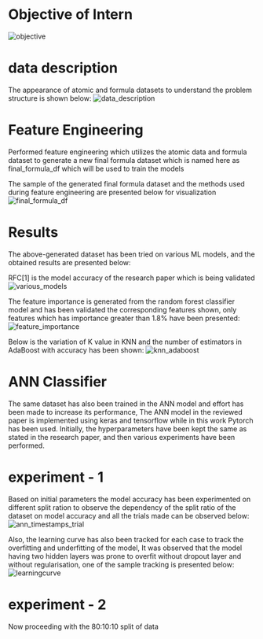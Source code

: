 # Objective of Intern

![objective](https://github.com/vs1161/Machine_Learning_Intern_IITKGP/assets/106301220/1d33e04b-f552-4169-9c58-bc7ea9619094)


# data description 

The appearance of atomic and formula datasets to understand the problem structure is shown below:
![data_description](https://github.com/vs1161/Machine_Learning_Intern_IITKGP/assets/106301220/9c7a05c9-5722-4a74-88c7-84ad9c0d09f7)

# Feature Engineering 

Performed feature engineering which utilizes the atomic data and formula dataset to generate a new final formula dataset which is named here as final_formula_df which will be used to train the models 

The sample of the generated final formula dataset and the methods used during feature engineering are presented below for visualization 
![final_formula_df](https://github.com/vs1161/Machine_Learning_Intern_IITKGP/assets/106301220/325aaa7c-85d8-437c-8b9d-94f774662cd3)

# Results 
The above-generated dataset has been tried on various ML models, and the obtained results are presented below:

RFC[1] is the model accuracy of the research paper which is being validated 
![various_models](https://github.com/vs1161/Machine_Learning_Intern_IITKGP/assets/106301220/6001963b-6b3c-42ad-97ca-7862c29f0abb)


The feature importance is generated from the random forest classifier model and has been validated the corresponding features shown, only features which has importance greater than 1.8% have been presented: 
![feature_importance](https://github.com/vs1161/Machine_Learning_Intern_IITKGP/assets/106301220/b1276de5-4f5e-454e-b41a-ae643f8ae2c9)


Below is the variation of K value in KNN and the number of estimators in AdaBoost with accuracy has been shown:
![knn_adaboost](https://github.com/vs1161/Machine_Learning_Intern_IITKGP/assets/106301220/0ff8ea5c-46c4-4981-99ca-dd6b253e23c0)


# ANN Classifier 

The same dataset has also been trained in the ANN model and effort has been made to increase its performance, The ANN model in the reviewed paper is implemented using keras and tensorflow while in this work Pytorch has been used. Initially, the hyperparameters have been kept the same as stated in the research paper, and then various experiments have been performed. 

# experiment - 1 

Based on initial parameters the model accuracy has been experimented on different split ration to observe the dependency of the split ratio of the dataset on model accuracy and all the trials made can be observed below:
![ann_timestamps_trial](https://github.com/vs1161/Machine_Learning_Intern_IITKGP/assets/106301220/95fc3ba2-2acd-4d31-89a7-6c51019458f1)

Also, the learning curve has also been tracked for each case to track the overfitting and underfitting of the model, It was observed that the model having two hidden layers was prone to overfit without dropout layer and without regularisation, one of the sample tracking is presented below:
![learningcurve](https://github.com/vs1161/Machine_Learning_Intern_IITKGP/assets/106301220/1932eccd-3d8d-4189-a4a1-1c510fbaed22)


# experiment - 2 
Now proceeding with the 80:10:10 split of data 
